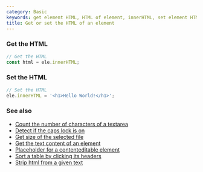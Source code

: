 ```yaml
---
category: Basic
keywords: get element HTML, HTML of element, innerHTML, set element HTML
title: Get or set the HTML of an element
---
```


### Get the HTML

```js
// Get the HTML
const html = ele.innerHTML;
```

### Set the HTML

```js
// Set the HTML
ele.innerHTML = '<h1>Hello World!</h1>';
```

### See also

-   [Count the number of characters of a textarea](/count-the-number-of-characters-of-a-textarea)
-   [Detect if the caps lock is on](/detect-if-the-caps-lock-is-on)
-   [Get size of the selected file](/get-size-of-the-selected-file)
-   [Get the text content of an element](/get-the-text-content-of-an-element)
-   [Placeholder for a contenteditable element](/placeholder-for-a-contenteditable-element)
-   [Sort a table by clicking its headers](/sort-a-table-by-clicking-its-headers)
-   [Strip html from a given text](/strip-html-from-a-given-text)
